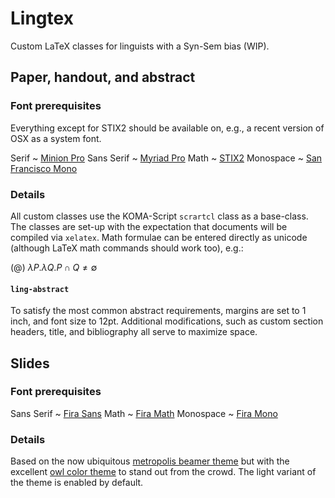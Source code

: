 # Lingtex

Custom LaTeX classes for linguists with a Syn-Sem bias (WIP).

## Paper, handout, and abstract

### Font prerequisites

Everything except for STIX2 should be available on, e.g., a recent version of
OSX as a system font.

Serif
 ~ [Minion Pro](https://typekit.com/fonts/minion)
Sans Serif
 ~ [Myriad Pro](https://typekit.com/fonts/myriad)
Math
 ~ [STIX2](https://sourceforge.net/projects/stixfonts/)
Monospace
 ~ [San Francisco Mono](https://github.com/ZulwiyozaPutra/SF-Mono-Font)
 
### Details

All custom classes use the KOMA-Script `scrartcl` class as a base-class. The
classes are set-up with the expectation that documents will be compiled via
`xelatex`. Math formulae can be entered directly as unicode (although LaTeX math
commands should work too), e.g.:

(@) $λ P . λ Q . P ∩ Q ≠ ∅$

#### `ling-abstract`

To satisfy the most common
abstract requirements, margins are set to 1 inch, and font size to 12pt.
Additional modifications, such as custom section headers, title, and
bibliography all serve to maximize space.
 
## Slides

### Font prerequisites

Sans Serif
 ~ [Fira Sans](https://fonts.google.com/specimen/Fira+Sans)
Math
 ~ [Fira Math](https://github.com/Stone-Zeng/FiraMath)
Monospace
 ~ [Fira Mono](https://fonts.google.com/specimen/Fira+Mono)
 
### Details

Based on the now ubiquitous [metropolis beamer
theme](https://github.com/matze/mtheme) but with the excellent [owl color
theme](https://github.com/rchurchley/beamercolortheme-owl) to stand out from the
crowd. The light variant of the theme is enabled by default.
